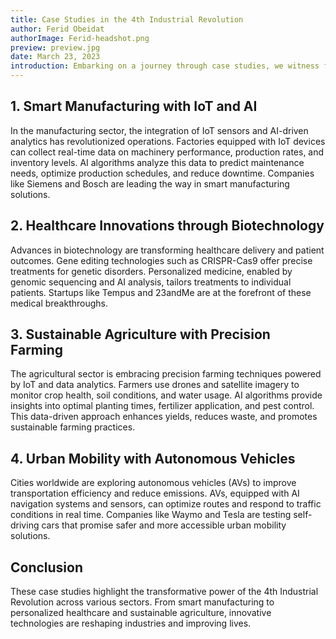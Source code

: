 ```yaml
---
title: Case Studies in the 4th Industrial Revolution
author: Ferid Obeidat
authorImage: Ferid-headshot.png
preview: preview.jpg
date: March 23, 2023
introduction: Embarking on a journey through case studies, we witness firsthand the transformative power of the 4th Industrial Revolution. Smart manufacturing plants hum with the integration of IoT sensors and AI analytics, optimizing efficiency. Biotechnology revolutionizes healthcare, offering tailored treatments through gene editing and personalized medicine. Precision farming, empowered by data analytics, reshapes agriculture for sustainability. Meanwhile, autonomous vehicles promise a future of efficient, safe urban mobility. These cases illuminate the tangible impacts of advanced technologies across industries. Join us as we explore these innovations, their implementations, and the promising future they pave in this era of industrial revolution.
---
```

## 1. Smart Manufacturing with IoT and AI

In the manufacturing sector, the integration of IoT sensors and AI-driven analytics has revolutionized operations. Factories equipped with IoT devices can collect real-time data on machinery performance, production rates, and inventory levels. AI algorithms analyze this data to predict maintenance needs, optimize production schedules, and reduce downtime. Companies like Siemens and Bosch are leading the way in smart manufacturing solutions.

## 2. Healthcare Innovations through Biotechnology

Advances in biotechnology are transforming healthcare delivery and patient outcomes. Gene editing technologies such as CRISPR-Cas9 offer precise treatments for genetic disorders. Personalized medicine, enabled by genomic sequencing and AI analysis, tailors treatments to individual patients. Startups like Tempus and 23andMe are at the forefront of these medical breakthroughs.

## 3. Sustainable Agriculture with Precision Farming

The agricultural sector is embracing precision farming techniques powered by IoT and data analytics. Farmers use drones and satellite imagery to monitor crop health, soil conditions, and water usage. AI algorithms provide insights into optimal planting times, fertilizer application, and pest control. This data-driven approach enhances yields, reduces waste, and promotes sustainable farming practices.

## 4. Urban Mobility with Autonomous Vehicles

Cities worldwide are exploring autonomous vehicles (AVs) to improve transportation efficiency and reduce emissions. AVs, equipped with AI navigation systems and sensors, can optimize routes and respond to traffic conditions in real time. Companies like Waymo and Tesla are testing self-driving cars that promise safer and more accessible urban mobility solutions.

## Conclusion

These case studies highlight the transformative power of the 4th Industrial Revolution across various sectors. From smart manufacturing to personalized healthcare and sustainable agriculture, innovative technologies are reshaping industries and improving lives.
